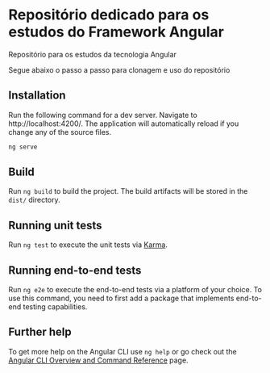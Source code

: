 # Repositório dedicado para os estudos do Framework Angular

Repositório para os estudos da tecnologia Angular

Segue abaixo o passo a passo para clonagem e uso do repositório

## Installation

Run the following command for a dev server. Navigate to http://localhost:4200/. The application will automatically reload if you change any of the source files.

```bash
ng serve
```

## Build

Run `ng build` to build the project. The build artifacts will be stored in the `dist/` directory.

## Running unit tests

Run `ng test` to execute the unit tests via [Karma](https://karma-runner.github.io).

## Running end-to-end tests

Run `ng e2e` to execute the end-to-end tests via a platform of your choice. To use this command, you need to first add a package that implements end-to-end testing capabilities.

## Further help

To get more help on the Angular CLI use `ng help` or go check out the [Angular CLI Overview and Command Reference](https://angular.io/cli) page.
